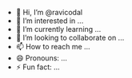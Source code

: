 - 👋 Hi, I’m @ravicodal
- 👀 I’m interested in ...
- 🌱 I’m currently learning ...
- 💞️ I’m looking to collaborate on ...
- 📫 How to reach me ...
- 😄 Pronouns: ...
- ⚡ Fun fact: ...

<!---
ravicodal/ravicodal is a ✨ special ✨ repository because its `README.md` (this file) appears on your GitHub profile.
You can click the Preview link to take a look at your changes.
--->
